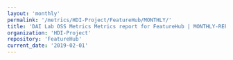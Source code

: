 ```yaml
---
layout: 'monthly'
permalink: '/metrics/HDI-Project/FeatureHub/MONTHLY/'
title: 'DAI Lab OSS Metrics Metrics report for FeatureHub | MONTHLY-REPORT-2019-02-01'
organization: 'HDI-Project'
repository: 'FeatureHub'
current_date: '2019-02-01'
---
```

